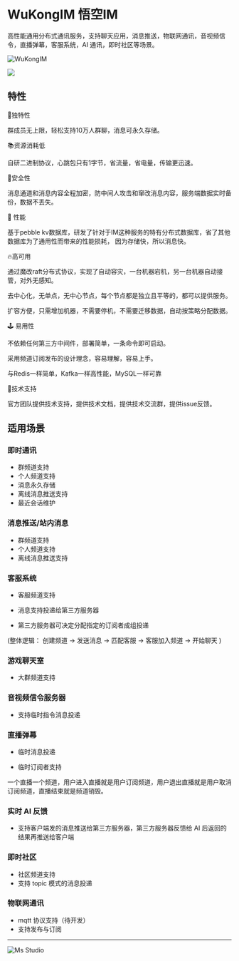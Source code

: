 # WuKongIM 悟空IM

高性能通用分布式通讯服务，支持聊天应用，消息推送，物联网通讯，音视频信令，直播弹幕，客服系统，AI 通讯，即时社区等场景。

![WuKongIM](https://file.lifebus.top/imgs/wukongim_cover.png)

![](https://img.shields.io/badge/%E6%96%B0%E7%96%86%E8%90%8C%E6%A3%AE%E8%BD%AF%E4%BB%B6%E5%BC%80%E5%8F%91%E5%B7%A5%E4%BD%9C%E5%AE%A4-%E6%8F%90%E4%BE%9B%E6%8A%80%E6%9C%AF%E6%94%AF%E6%8C%81-blue)

## 特性

🎦独特性

群成员无上限，轻松支持10万人群聊，消息可永久存储。

📚资源消耗低

自研二进制协议，心跳包只有1字节，省流量，省电量，传输更迅速。

🔐安全性

消息通道和消息内容全程加密，防中间人攻击和窜改消息内容，服务端数据实时备份，数据不丢失。

🚀 性能

基于pebble kv数据库，研发了针对于IM这种服务的特有分布式数据库，省了其他数据库为了通用性而带来的性能损耗， 因为存储快，所以消息快。

🔥高可用

通过魔改raft分布式协议，实现了自动容灾，一台机器宕机，另一台机器自动接管，对外无感知。

去中心化，无单点，无中心节点，每个节点都是独立且平等的，都可以提供服务。

扩容方便，只需增加机器，不需要停机，不需要迁移数据，自动按策略分配数据。

🕹️ 易用性

不依赖任何第三方中间件，部署简单，一条命令即可启动。

采用频道订阅发布的设计理念，容易理解，容易上手。

与Redis一样简单，Kafka一样高性能，MySQL一样可靠

🌲技术支持

官方团队提供技术支持，提供技术文档，提供技术交流群，提供issue反馈。

## 适用场景

### 即时通讯

+ 群频道支持
+ 个人频道支持
+ 消息永久存储
+ 离线消息推送支持
+ 最近会话维护

### 消息推送/站内消息

+ 群频道支持
+ 个人频道支持
+ 离线消息推送支持

### 客服系统

+ 客服频道支持

+ 消息支持投递给第三方服务器

+ 第三方服务器可决定分配指定的订阅者成组投递

(整体逻辑： 创建频道 -> 发送消息 -> 匹配客服 -> 客服加入频道 -> 开始聊天 )

### 游戏聊天室

+ 大群频道支持

### 音视频信令服务器

+ 支持临时指令消息投递

### 直播弹幕

+ 临时消息投递

+ 临时订阅者支持

一个直播一个频道，用户进入直播就是用户订阅频道，用户退出直播就是用户取消订阅频道，直播结束就是频道销毁。

### 实时 AI 反馈

+ 支持客户端发的消息推送给第三方服务器，第三方服务器反馈给 AI 后返回的结果再推送给客户端

### 即时社区

+ 社区频道支持
+ 支持 topic 模式的消息投递

### 物联网通讯

+ mqtt 协议支持（待开发）
+ 支持发布与订阅

---

![Ms Studio](https://file.lifebus.top/imgs/ms_blank_001.png)
